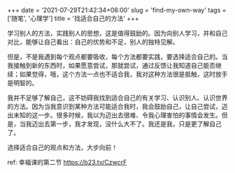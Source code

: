 +++
date = '2021-07-29T21:42:34+08:00'
slug = 'find-my-own-way'
tags = ['随笔', '心理学']
title = '找适合自己的方法'
+++

学习别人的方法，实践别人的思想，这是值得鼓励的。因为向别人学习，并和自己对比，能够让自己看出：自己的优势和不足，别人的独特见解。

但是，不是我遇到每个观点都要吸收，每个方法都要实践，要选择适合自己的。当我接触到新的东西时，如果愿意尝试，那就尝试，通过反馈让我知道自己能否继续；如果觉得，哦，这个方法一点也不适合我，我对这种方法很是抵触，这时放手是明智的。

我并不足够了解自己，这不妨碍我找到适合自己的有关学习、认识别人、认识世界的方法。因为当我意识到某种方法可能适合我时，我会鼓励自己，让自己尝试，迈出未知的这一步。很多时候，我以为迈出去很难、令我心理害怕的事情会发生。但是，当我迈出去第一步，我才发现，没什么大不了。我还是我，只是更了解自己了。

选择适合自己的观点和方法，大步向前！

ref: 幸福课的第二节 <https://b23.tv/CzwcrF>
